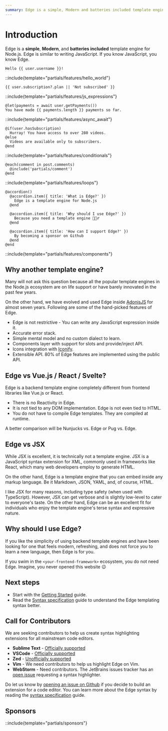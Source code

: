 ```yaml
---
summary: Edge is a simple, Modern and batteries included template engine for Node.js
---
```


# Introduction

Edge is a **simple**, **Modern**, and **batteries included** template engine for Node.js. Edge is similar to writing JavaScript. If you know JavaScript, you know Edge.

<div class="feature_highlight">

```edge
Hello {{ user.username }}!
```

::include{template="partials/features/hello_world"}

</div>


<div class="feature_highlight">

```edge
{{ user.subscription?.plan || 'Not subscribed' }}
```

::include{template="partials/features/js_expressions"}

</div>

<div class="feature_highlight">

```edge
@let(payments = await user.getPayments())
You have made {{ payments.length }} payments so far.
```

::include{template="partials/features/async_await"}

</div>

<div class="feature_highlight">

```edge
@if(user.hasSubscription)
  Hurray! You have access to over 280 videos.
@else
  Videos are available only to subscribers.
@end
```

::include{template="partials/features/conditionals"}

</div>

<div class="feature_highlight">

```edge
@each(comment in post.comments)
  @include('partials/comment')
@end
```

::include{template="partials/features/loops"}

</div>

<div class="feature_highlight">

```edge
@accordion()
  @accordion.item({ title: 'What is Edge?' })
    Edge is a template engine for Node.js
  @end

  @accordion.item({ title: 'Why should I use Edge?' })
    Because you need a template engine 🤷🏻‍♂️
  @end

  @accordion.item({ title: 'How can I support Edge?' })
    By becoming a sponsor on Github
  @end
@end
```

::include{template="partials/features/components"}

</div>

## Why another template engine?

Many will not ask this question because all the popular template engines in the Node.js ecosystem are on life support or have barely innovated in the past few years.

On the other hand, we have evolved and used Edge inside [AdonisJS](https://adonisjs.com) for almost seven years. Following are some of the hand-picked features of Edge.

- Edge is not restrictive - You can write any JavaScript expression inside it.
- Accurate error stack.
- Simple mental model and no custom dialect to learn.
- Components layer with support for slots and provide/inject API.
- Icons integration with [Iconify](https://iconify.design/).
- Extensible API. 80% of Edge features are implemented using the public API.

## Edge vs Vue.js / React / Svelte?

Edge is a backend template engine completely different from frontend libraries like Vue.js or React.

- There is no Reactivity in Edge.
- It is not tied to any DOM implementation. Edge is not even tied to HTML.
- You do not have to compile Edge templates. They are compiled at runtime.

A better comparison will be Nunjucks vs. Edge or Pug vs. Edge.

## Edge vs JSX

While JSX is excellent, it is technically not a template engine. JSX is a JavaScript syntax extension for XML, commonly used in frameworks like React, which many web developers employ to generate HTML.

On the other hand, Edge is a template engine that you can embed inside any markup language. Be it Markdown, JSON, YAML, and, of course, HTML.

I like JSX for many reasons, including type safety (when used with TypeScript). However, JSX can get verbose and is slightly low-level to cater to everyone's taste. On the other hand, Edge can be an excellent fit for individuals who enjoy the template engine's terse syntax and expressive nature.

## Why should I use Edge?

If you like the simplicity of using backend template engines and have been looking for one that feels modern, refreshing, and does not force you to learn a new language, then Edge is for you.

If you swim in the `<your-frontend-framework>` ecosystem, you do not need Edge. Imagine, you never opened this website 😉

## Next steps

- Start with the [Getting Started](./getting_started.md) guide.
- Read the [Syntax specification](./syntax_specification.md) guide to understand the Edge templating syntax better.
<!-- - Browse [components examples](). -->

## Call for Contributors

We are seeking contributors to help us create syntax highlighting extensions for all mainstream code editors.

- **Sublime Text** - [Officially supported](https://github.com/edge-js/edge-sublime)
- **VSCode** - [Officially supported](https://marketplace.visualstudio.com/items?itemName=AdonisJS.vscode-edge)
- **Zed** - [Unofficially supported](https://zed.dev/extensions/edge) 
- **Vim** - We need contributors to help us highlight Edge on Vim.
- **WebStorm** - Need contributors. The JetBrains issues tracker has an [open issue](https://youtrack.jetbrains.com/issue/WEB-41625/AdonisJS-.edge-template-engine-support) requesting a syntax highlighter.

Do let us know by [opening an issue on Github](https://github.com/edge-js/edge/issues/new?title=Creating%20a%20syntax%20highlighter%20for%20%3Ccode%20editor%3E) if you decide to build an extension for a code editor. You can learn more about the Edge syntax by reading the [syntax specification](./syntax_specification.md) guide.

## Sponsors

::include{template="partials/sponsors"}
